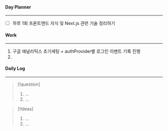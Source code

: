
#### Day Planner
---
- [ ] 하루 1회 프론트엔드 지식 및 Next.js 관련 기술 정리하기


#### Work
---
1. 구글 애널리틱스 초기세팅 + authProvider별 로그인 이벤트 기록 진행
2.  


#### Daily Log
---
> [!question]
> 1. ...
> 2. ...

> [!Ideas]
> 1. ...
> 2. ...



